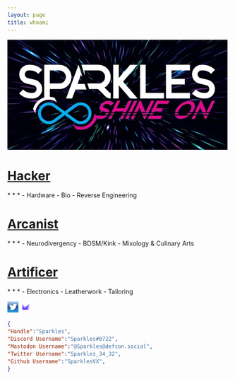 ```yaml
---
layout: page
title: whoami
---
```


<img src="/assets/SparklesLogo.png">


<h1><a href="/Hacker">Hacker</a></h1>
* * *
  - Hardware
  - Bio
  - Reverse Engineering

  <h1><a href="/Arcanist">Arcanist</a></h1>
* * *
  - Neurodivergency
  - BDSM/Kink
  - Mixology & Culinary Arts
 
 <h1><a href="/Artificer">Artificer</a></h1>
* * *
  - Electronics
  - Leatherwork
  - Tailoring

<a href="https://twitter.com/sparkles_34_32"><img src="/assets/twitterlogo.png"></a>
<a href="mailto:Sparkles@sparcanum.io"><img src="/assets/protonlogo.png"></a>

``` JSON
{
"Handle":"Sparkles",
"Discord Username":"Sparkles#0722",
"Mastodon Username":"@Sparkles@defcon.social",
"Twitter Username":"Sparkles_34_32",
"Github Username":"SparklesVX",
}
```
